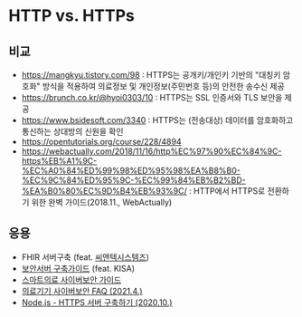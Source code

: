 # HTTP vs. HTTPs 

## 비교

- https://mangkyu.tistory.com/98 : HTTPS는 공개키/개인키 기반의 "대칭키 암호화" 방식을 적용하여 의료정보 및 개인정보(주민번호 등)의 안전한 송수신 제공
- https://brunch.co.kr/@hyoi0303/10 : HTTPS는 SSL 인증서와 TLS 보안을 제공
- https://www.bsidesoft.com/3340 : HTTPS는 (전송대상) 데이터를 암호화하고 통신하는 상대방의 신원을 확인
- https://opentutorials.org/course/228/4894 
- https://webactually.com/2018/11/16/http%EC%97%90%EC%84%9C-https%EB%A1%9C-%EC%A0%84%ED%99%98%ED%95%98%EA%B8%B0-%EC%9C%84%ED%95%9C-%EC%99%84%EB%B2%BD-%EA%B0%80%EC%9D%B4%EB%93%9C/ : HTTP에서 HTTPS로 전환하기 위한 완벽 가이드(2018.11., WebActually)

## 응용 

- FHIR 서버구축 (feat. [씨앤텍시스템즈](https://cntechsystems.tistory.com/category/Health%20Information/FHIR))
- [보안서버 구축가이드](https://www.kisa.or.kr/jsp/common/libraryDown.jsp?folder=012010) (feat. KISA)
- [스마트의료 사이버보안 가이드](https://www.kisa.or.kr/jsp/common/downloadAction.jsp?bno=259&dno=99&fseq=1)
- [의료기기 사이버보안 FAQ (2021.4.)](https://info.khidi.or.kr/board/view?pageNum=1&rowCnt=20&no1=2052&linkId=48855977&refMenuId=MENU01525&menuId=MENU01521&maxIndex=00488563069998&minIndex=00488341909998&schType=0&schText=&schStartDate=&schEndDate=&boardStyle=&categoryId=&continent=&country=)
- [Node.js - HTTPS 서버 구축하기 (2020.10.)](https://zinirun.github.io/2020/10/07/nodejs-https-server/)
